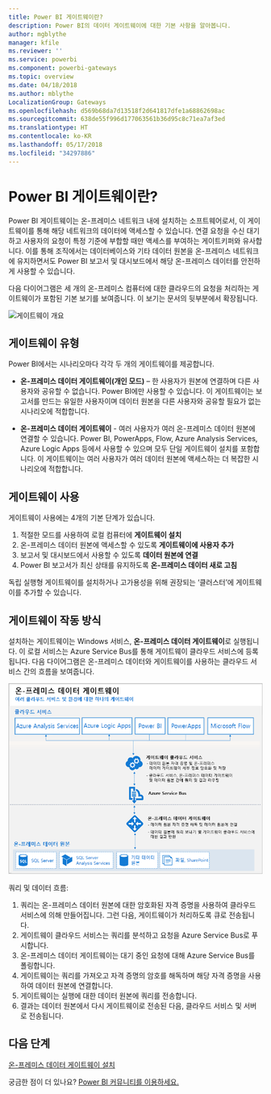 ```yaml
---
title: Power BI 게이트웨이란?
description: Power BI의 데이터 게이트웨이에 대한 기본 사항을 알아봅니다.
author: mgblythe
manager: kfile
ms.reviewer: ''
ms.service: powerbi
ms.component: powerbi-gateways
ms.topic: overview
ms.date: 04/18/2018
ms.author: mblythe
LocalizationGroup: Gateways
ms.openlocfilehash: d569b68da7d13518f2d641817dfe1a68862698ac
ms.sourcegitcommit: 638de55f996d177063561b36d95c8c71ea7af3ed
ms.translationtype: HT
ms.contentlocale: ko-KR
ms.lasthandoff: 05/17/2018
ms.locfileid: "34297886"
---
```

# <a name="what-are-power-bi-gateways"></a>Power BI 게이트웨이란?

Power BI 게이트웨이는 온-프레미스 네트워크 내에 설치하는 소프트웨어로서, 이 게이트웨이를 통해 해당 네트워크의 데이터에 액세스할 수 있습니다. 연결 요청을 수신 대기하고 사용자의 요청이 특정 기준에 부합할 때만 액세스를 부여하는 게이트키퍼와 유사합니다. 이를 통해 조직에서는 데이터베이스와 기타 데이터 원본을 온-프레미스 네트워크에 유지하면서도 Power BI 보고서 및 대시보드에서 해당 온-프레미스 데이터를 안전하게 사용할 수 있습니다.

다음 다이어그램은 세 개의 온-프레미스 컴퓨터에 대한 클라우드의 요청을 처리하는 게이트웨이가 포함된 기본 보기를 보여줍니다. 이 보기는 문서의 뒷부분에서 확장됩니다.

![게이트웨이 개요](media/service-gateway-getting-started/gateway-overview.png)

## <a name="types-of-gateways"></a>게이트웨이 유형

Power BI에서는 시나리오마다 각각 두 개의 게이트웨이를 제공합니다.

* **온-프레미스 데이터 게이트웨이(개인 모드)** – 한 사용자가 원본에 연결하며 다른 사용자와 공유할 수 없습니다. Power BI에만 사용할 수 있습니다. 이 게이트웨이는 보고서를 만드는 유일한 사용자이며 데이터 원본을 다른 사용자와 공유할 필요가 없는 시나리오에 적합합니다.

* **온-프레미스 데이터 게이트웨이** - 여러 사용자가 여러 온-프레미스 데이터 원본에 연결할 수 있습니다. Power BI, PowerApps, Flow, Azure Analysis Services, Azure Logic Apps 등에서 사용할 수 있으며 모두 단일 게이트웨이 설치를 포함합니다. 이 게이트웨이는 여러 사용자가 여러 데이터 원본에 액세스하는 더 복잡한 시나리오에 적합합니다. 

## <a name="using-a-gateway"></a>게이트웨이 사용

게이트웨이 사용에는 4개의 기본 단계가 있습니다.

1. 적절한 모드를 사용하여 로컬 컴퓨터에 **게이트웨이 설치**
2. 온-프레미스 데이터 원본에 액세스할 수 있도록 **게이트웨이에 사용자 추가**
3. 보고서 및 대시보드에서 사용할 수 있도록 **데이터 원본에 연결**
4. Power BI 보고서가 최신 상태를 유지하도록 **온-프레미스 데이터 새로 고침**

독립 실행형 게이트웨이를 설치하거나 고가용성을 위해 권장되는 ‘클러스터’에 게이트웨이를 추가할 수 있습니다.

## <a name="how-gateways-work"></a>게이트웨이 작동 방식

설치하는 게이트웨이는 Windows 서비스, **온-프레미스 데이터 게이트웨이**로 실행됩니다. 이 로컬 서비스는 Azure Service Bus를 통해 게이트웨이 클라우드 서비스에 등록됩니다. 다음 다이어그램은 온-프레미스 데이터와 게이트웨이를 사용하는 클라우드 서비스 간의 흐름을 보여줍니다.

![게이트웨이 데이터 흐름이 있는 다이어그램](media/service-gateway-getting-started/gateway-how-it-works.png)

쿼리 및 데이터 흐름:

1. 쿼리는 온-프레미스 데이터 원본에 대한 암호화된 자격 증명을 사용하여 클라우드 서비스에 의해 만들어집니다. 그런 다음, 게이트웨이가 처리하도록 큐로 전송됩니다.
2. 게이트웨이 클라우드 서비스는 쿼리를 분석하고 요청을 Azure Service Bus로 푸시합니다.
3. 온-프레미스 데이터 게이트웨이는 대기 중인 요청에 대해 Azure Service Bus를 폴링합니다.
4. 게이트웨이는 쿼리를 가져오고 자격 증명의 암호를 해독하며 해당 자격 증명을 사용하여 데이터 원본에 연결합니다.
5. 게이트웨이는 실행에 대한 데이터 원본에 쿼리를 전송합니다.
6. 결과는 데이터 원본에서 다시 게이트웨이로 전송된 다음, 클라우드 서비스 및 서버로 전송됩니다.

## <a name="next-steps"></a>다음 단계
[온-프레미스 데이터 게이트웨이 설치](service-gateway-install.md)

궁금한 점이 더 있나요? [Power BI 커뮤니티를 이용하세요.](http://community.powerbi.com/)

